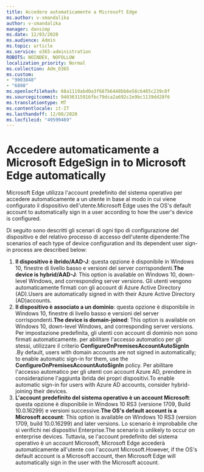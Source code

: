 ```yaml
---
title: Accedere automaticamente a Microsoft Edge
ms.author: v-smandalika
author: v-smandalika
manager: dansimp
ms.date: 12/03/2020
ms.audience: Admin
ms.topic: article
ms.service: o365-administration
ROBOTS: NOINDEX, NOFOLLOW
localization_priority: Normal
ms.collection: Adm_O365
ms.custom:
- "9003848"
- "6898"
ms.openlocfilehash: 68a1119abd0a3f687b6448bb6e58c6485c239c0f
ms.sourcegitcommit: 94036315916fbc79dca2a692c2e9bc1139dd28f6
ms.translationtype: MT
ms.contentlocale: it-IT
ms.lasthandoff: 12/08/2020
ms.locfileid: "49599469"
---
```

# <a name="sign-in-to-microsoft-edge-automatically"></a><span data-ttu-id="3e002-102">Accedere automaticamente a Microsoft Edge</span><span class="sxs-lookup"><span data-stu-id="3e002-102">Sign in to Microsoft Edge automatically</span></span>

<span data-ttu-id="3e002-103">Microsoft Edge utilizza l'account predefinito del sistema operativo per accedere automaticamente a un utente in base al modo in cui viene configurato il dispositivo dell'utente.</span><span class="sxs-lookup"><span data-stu-id="3e002-103">Microsoft Edge uses the OS's default account to automatically sign in a user according to how the user's device is configured.</span></span> 

<span data-ttu-id="3e002-104">Di seguito sono descritti gli scenari di ogni tipo di configurazione del dispositivo e del relativo processo di accesso dell'utente dipendente:</span><span class="sxs-lookup"><span data-stu-id="3e002-104">The scenarios of each type of device configuration and its dependent user sign-in process are described below:</span></span>

1. <span data-ttu-id="3e002-105">**Il dispositivo è ibrido/AAD-J**: questa opzione è disponibile in Windows 10, finestre di livello basso e versioni del server corrispondenti.</span><span class="sxs-lookup"><span data-stu-id="3e002-105">**The device is hybrid/AAD-J**: This option is available on Windows 10, down-level Windows, and corresponding server versions.</span></span> <span data-ttu-id="3e002-106">Gli utenti vengono automaticamente firmati con gli account di Azure Active Directory (AD).</span><span class="sxs-lookup"><span data-stu-id="3e002-106">Users are automatically signed in with their Azure Active Directory (AD)accounts.</span></span>
2. <span data-ttu-id="3e002-107">**Il dispositivo è associato a un dominio**: questa opzione è disponibile in Windows 10, finestre di livello basso e versioni del server corrispondenti.</span><span class="sxs-lookup"><span data-stu-id="3e002-107">**The device is domain-joined**: This option is available on Windows 10, down-level Windows, and corresponding server versions.</span></span> <span data-ttu-id="3e002-108">Per impostazione predefinita, gli utenti con account di dominio non sono firmati automaticamente. per abilitare l'accesso automatico per gli stessi, utilizzare il criterio **ConfigureOnPremisesAccountAutoSignIn** .</span><span class="sxs-lookup"><span data-stu-id="3e002-108">By default, users with domain accounts are not signed in automatically; to enable automatic sign-in for them, use the **ConfigureOnPremisesAccountAutoSignIn** policy.</span></span> <span data-ttu-id="3e002-109">Per abilitare l'accesso automatico per gli utenti con account Azure AD, prendere in considerazione l'aggiunta ibrida dei propri dispositivi.</span><span class="sxs-lookup"><span data-stu-id="3e002-109">To enable automatic sign-in for users with Azure AD accounts, consider hybrid-joining their devices.</span></span>
3. <span data-ttu-id="3e002-110">**L'account predefinito del sistema operativo è un account Microsoft**: questa opzione è disponibile in Windows 10 RS3 (versione 1709, Build 10.0.16299) e versioni successive.</span><span class="sxs-lookup"><span data-stu-id="3e002-110">**The OS's default account is a Microsoft account**: This option is available on Windows 10 RS3 (version 1709, build 10.0.16299) and later versions.</span></span> <span data-ttu-id="3e002-111">Lo scenario è improbabile che si verifichi nei dispositivi Enterprise.</span><span class="sxs-lookup"><span data-stu-id="3e002-111">The scenario is unlikely to occur on enterprise devices.</span></span> <span data-ttu-id="3e002-112">Tuttavia, se l'account predefinito del sistema operativo è un account Microsoft, Microsoft Edge accederà automaticamente all'utente con l'account Microsoft.</span><span class="sxs-lookup"><span data-stu-id="3e002-112">However, if the OS's default account is a Microsoft account, then Microsoft Edge will automatically sign in the user with the Microsoft account.</span></span>
 
 
